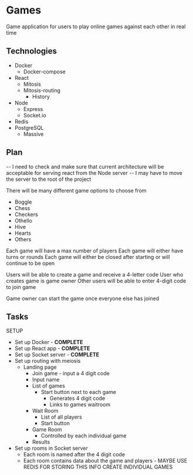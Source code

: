 # Games

Game application for users to play online games against each other in real time

## Technologies

 - Docker
     - Docker-compose
 - React
     - Mitosis
     - Mitosis-routing
         - History
 - Node
     - Express
     - Socket.io
 - Redis
 - PostgreSQL
     - Massive

## Plan

 -- I need to check and make sure that current architecture will be acceptable for serving react from the Node server
 -- I may have to move the server to the root of the project

There will be many different game options to choose from
 - Boggle
 - Chess
 - Checkers
 - Othello
 - Hive
 - Hearts
 - Others

Each game will have a max number of players
Each game will either have turns or rounds
Each game will either be closed after starting or will continue to be open

Users will be able to create a game and receive a 4-letter code
User who creates game is game owner
Other users will be able to enter 4-digit code to join game

Game owner can start the game once everyone else has joined

## Tasks

SETUP
 - Set up Docker - **COMPLETE**
 - Set up React app - **COMPLETE**
 - Set up Socket server - **COMPLETE**
 - Set up routing with meiosis
     <!-- figure out subroutes inside games -->
     <!-- figure out file structure -->
     - Landing page
         - Join game - input a 4 digit code
         - Input name
         - List of games
             <!-- SOCKETS START HERE -->
             - Start button next to each game
                 - Generates 4 digit code
                 - Links to games waitroom
         - Wait Room
             - List of all players
             - Start button
         - Game Room
             - Controlled by each individual game
         - Results
             <!-- SOCKETS END HERE -->
 - Set up rooms in Socket server
     - Each room is named after the 4 digit code
     - Each room contains data about the game and players - MAYBE USE REDIS FOR STORING THIS INFO
CREATE INDIVIDUAL GAMES